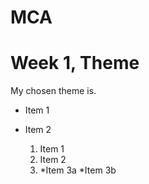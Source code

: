 <!DOCTYPE html>
<html lang="en">

<head>

<!-- Emily -->
<title> INFOST2024 </title>
    
</head>
    



  <body> 
    
# MCA

<h1> Week 1, Theme </h1>

My chosen theme is.


* Item 1
* Item 2
  1. Item 1
  2. Item 2
  3. *Item 3a
     *Item 3b
  
  </body>
  
  
</html>



